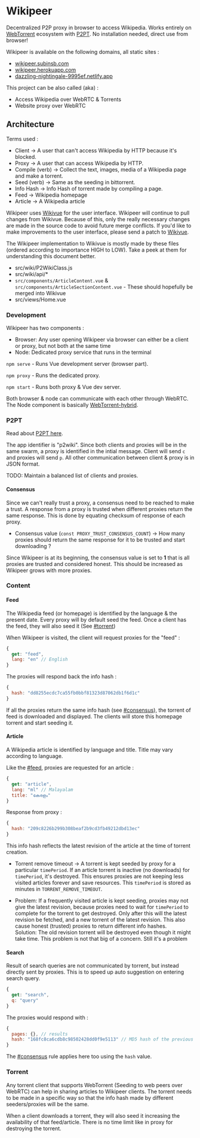 # Wikipeer

Decentralized P2P proxy in browser to access Wikipedia. Works entirely on [WebTorrent](https://webtorrent.io/) ecosystem with [P2PT](https://github.com/subins2000/p2pt). No installation needed, direct use from browser!

Wikipeer is available on the following domains, all static sites :

* [wikipeer.subinsb.com](https://wikipeer.subinsb.com)
* [wikipeer.herokuapp.com](https://wikipeer.herokuapp.com/)
* [dazzling-nightingale-9995ef.netlify.app](https://dazzling-nightingale-9995ef.netlify.app/)

This project can be also called (aka) :

* Access Wikipedia over WebRTC & Torrents
* Website proxy over WebRTC

## Architecture

Terms used :

* Client -> A user that can't access Wikipedia by HTTP because it's blocked.
* Proxy -> A user that can access Wikipedia by HTTP.
* Compile (verb) -> Collect the text, images, media of a Wikipedia page and make a torrent.
* Seed (verb) -> Same as the seeding in bittorrent.
* Info Hash -> Info Hash of torrent made by compiling a page.
* Feed -> Wikipedia homepage
* Article -> A Wikipedia article

Wikipeer uses [Wikivue](https://github.com/santhoshtr/wikivue) for the user interface. Wikipeer will continue to pull changes from Wikivue. Because of this, only the really necessary changes are made in the source code to avoid future merge conflicts. If you'd like to make improvements to the user interface, please send a patch to [Wikivue](https://github.com/santhoshtr/wikivue).

The Wikipeer implementation to Wikivue is mostly made by these files (ordered according to importance HIGH to LOW). Take a peek at them for understanding this document better.

* src/wiki/P2WikiClass.js
* src/wiki/api/*
* `src/components/ArticleContent.vue` & `src/components/ArticleSectionContent.vue` - These should hopefully be merged into Wikivue
* src/views/Home.vue

### Development

Wikipeer has two components :

* Browser: Any user opening  Wikipeer via browser can either be a client or proxy, but not both at the same time
* Node: Dedicated proxy service that runs in the terminal

`npm serve` - Runs Vue development server (browser part).

`npm proxy` - Runs the dedicated proxy.

`npm start` - Runs both proxy & Vue dev server.

Both browser & node can communicate with each other through WebRTC. The Node component is basically [WebTorrent-hybrid](https://github.com/webtorrent/webtorrent-hybrid).

### P2PT

Read about [P2PT here](https://github.com/subins2000/p2pt).

The app identifier is "p2wiki". Since both clients and proxies will be in the same swarm, a proxy is identified in the intial message. Client will send `c` and proxies will send `p`. All other communication between client & proxy is in JSON format.

TODO: Maintain a balanced list of clients and proxies.

#### Consensus

Since we can't really trust a proxy, a consensus need to be reached to make a trust. A response from a proxy is trusted when different proxies return the same response. This is done by equating checksum of response of each proxy.

* Consensus value (`const PROXY_TRUST_CONSENSUS_COUNT`) -> How many proxies should return the same response for it to be trusted and start downloading ?

Since Wikipeer is at its beginning, the consensus value is set to **1** that is all proxies are trusted and considered honest. This should be increased as Wikipeer grows with more proxies.

### Content

#### Feed

The Wikipedia feed (or homepage) is identified by the language & the present date. Every proxy will by default seed the feed. Once a client has the feed, they will also seed it (See [#torrent](#torrent))

When Wikipeer is visited, the client will request proxies for the "feed" :

```javascript
{
  get: "feed",
  lang: "en" // English
}
```

The proxies will respond back the info hash :

```javascript
{
  hash: "dd8255ecdc7ca55fb0bbf81323d87062db1f6d1c"
}
```

If all the proxies return the same info hash (see [#consensus](#consensus)), the torrent of feed is downloaded and displayed. The clients will store this homepage torrent and start seeding it.

#### Article

A Wikipedia article is identified by language and title. Title may vary according to language.

Like the [#feed](#feed), proxies are requested for an article :

```javascript
{
  get: "article",
  lang: "ml" // Malayalam
  title: "കേരളം"
}
```

Response from proxy :

```javascript
{
  hash: "209c8226b299b308beaf2b9cd3fb49212dbd13ec"
}
```

This info hash reflects the latest revision of the article at the time of torrent creation.

* Torrent remove timeout -> A torrent is kept seeded by proxy for a particular `timePeriod`. If an article torrent is inactive (no downloads) for `timePeriod`, it's destroyed. This ensures proxies are not keeping less visited articles forever and save resources. This `timePeriod` is stored as minutes in `TORRENT_REMOVE_TIMEOUT`.

* Problem: If a frequently visited article is kept seeding, proxies may not give the latest revision, because proxies need to wait for `timePeriod` to complete for the torrent to get destroyed. Only after this will the latest revision be fetched, and a new torrent of the latest revision. This also cause honest (trusted) proxies to return different info hashes. <br/>
  Solution: The old revision torrent will be destroyed even though it might take time. This problem is not that big of a concern. Still it's a problem

#### Search

Result of search queries are not communicated by torrent, but instead directly sent by proxies. This is to speed up auto suggestion on entering search query.

```javascript
{
  get: "search",
  q: "query"
}
```

The proxies would respond with :

```javascript
{
  pages: {}, // results
  hash: "168fc8ca6cdb8c98502428dd0f9e5113" // MD5 hash of the previous pages object
}
```

The [#consensus](#consensus) rule applies here too using the `hash` value.

### Torrent

Any torrent client that supports WebTorrent (Seeding to web peers over WebRTC) can help in sharing articles to Wikipeer clients. The torrent needs to be made in a specific way so that the info hash made by different seeders/proxies will be the same.

When a client downloads a torrent, they will also seed it increasing the availability of that feed/article. There is no time limit like in proxy for destroying the torrent.